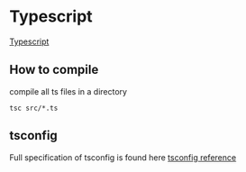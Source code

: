 # Typescript

[Typescript](https://www.typescriptlang.org/tsconfig)

## How to compile

compile all ts files in a directory

    tsc src/*.ts

## tsconfig

Full specification of tsconfig is found here [tsconfig reference][tsconfig_reference]


[tsconfig_reference]: https://www.typescriptlang.org/tsconfig